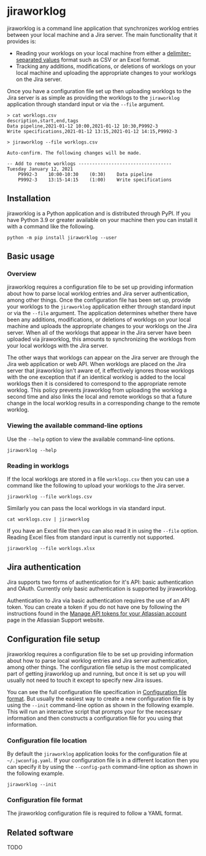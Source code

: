 # jiraworklog

jiraworklog is a command line application that synchronizes worklog entries between your local machine and a Jira server. The main functionality that it provides is:
<!-- jiraworklog enables a workflow where you can track your worklogs using your favorite effort tracking system or Excel spreadsheet and then upload the relevant portion of the worklogs to Jira without any manual entry of the worklogs. -->

* Reading your worklogs on your local machine from either a [delimiter-separated values](https://en.wikipedia.org/wiki/Delimiter-separated_values) format such as CSV or an Excel format.
* Tracking any additions, modifications, or deletions of worklogs on your local machine and uploading the appropriate changes to your worklogs on the Jira server.

Once you have a configuration file set up then uploading worklogs to the Jira server is as simple as providing the worklogs to the `jiraworklog` application through standard input or via the `--file` argument.

```
> cat worklogs.csv
description,start,end,tags
Data pipeline,2021-01-12 10:00,2021-01-12 10:30,P9992-3
Write specifications,2021-01-12 13:15,2021-01-12 14:15,P9992-3

> jiraworklog --file worklogs.csv

Auto-confirm. The following changes will be made.

-- Add to remote worklogs ----------------------------------
Tuesday January 12, 2021
    P9992-3    10:00-10:30    (0:30)    Data pipeline
    P9992-3    13:15-14:15    (1:00)    Write specifications
```


## Installation

jiraworklog is a Python application and is distributed through PyPI.
If you have Python 3.9 or greater available on your machine then you can install it with a command like the following.

```
python -m pip install jiraworklog --user
```


## Basic usage

### Overview

 <!-- See the [Configuration file setup](#configuration-file-setup) Section for further details on this step. -->
jiraworklog requires a configuration file to be set up providing information about how to parse local worklog entries and Jira server authentication, among other things. Once the configuration file has been set up, provide your worklogs to the `jiraworklog` application either through standard input or via the `--file` argument. The application determines whether there have been any additions, modifications, or deletions of worklogs on your local machine and uploads the appropriate changes to your worklogs on the Jira server. When all of the worklogs that appear in the Jira server have been uploaded via jiraworklog, this amounts to synchronizing the worklogs from your local worklogs with the Jira server.

The other ways that worklogs can appear on the Jira server are through the Jira web application or web API. When worklogs are placed on the Jira server that jiraworklog isn't aware of, it effectively ignores those worklogs with the one exception that if an identical worklog is added to the local worklogs then it is considered to correspond to the appropriate remote worklog. This policy prevents jiraworklog from uploading the worklog a second time and also links the local and remote worklogs so that a future change in the local worklog results in a corresponding change to the remote worklog.


### Viewing the available command-line options

Use the `--help` option to view the available command-line options.
```
jiraworklog --help
```


### Reading in worklogs

If the local worklogs are stored in a file `worklogs.csv` then you can use a command like the following to upload your worklogs to the Jira server.
```
jiraworklog --file worklogs.csv
```

Similarly you can pass the local worklogs in via standard input.
```
cat worklogs.csv | jiraworklog
```

If you have an Excel file then you can also read it in using the `--file` option. Reading Excel files from standard input is currently not supported.
```
jiraworklog --file worklogs.xlsx
```


## Jira authentication

<!-- https://developer.atlassian.com/server/jira/platform/rest-apis/#authentication-and-authorization -->
<!-- https://developer.atlassian.com/server/jira/platform/basic-authentication/ -->
Jira supports two forms of authentication for it's API: basic authentication and OAuth. Currently only basic authentication is supported by jiraworklog.

Authentication to Jira via basic authentication requires the use of an API token. You can create a token if you do not have one by following the instructions found in the [Manage API tokens for your Atlassian account](https://support.atlassian.com/atlassian-account/docs/manage-api-tokens-for-your-atlassian-account/) page in the Atlassian Support website.


## Configuration file setup

jiraworklog requires a configuration file to be set up providing information about how to parse local worklog entries and Jira server authentication, among other things. The configuration file setup is the most complicated part of getting jiraworklog up and running, but once it is set up you will usually not need to touch it except to specify new Jira issues.

You can see the full configuration file specification in [Configuration file format](#configuration-file-format). But usually the easiest way to create a new configuration file is by using the `--init` command-line option as shown in the following example. This will run an interactive script that prompts your for the necessary information and then constructs a configuration file for you using that information.


### Configuration file location

By default the `jiraworklog` application looks for the configuration file at `~/.jwconfig.yaml`. If your configuration file is in a different location then you can specify it by using the `--config-path` command-line option as shown in the following example.
```
jiraworklog --init
```


### Configuration file format

The jiraworklog configuration file is required to follow a YAML format.


## Related software

TODO
